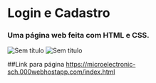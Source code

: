 # Login e Cadastro
 
### Uma página web feita com HTML e CSS.

![Sem título](https://user-images.githubusercontent.com/71149968/115446196-d4d0c800-a1e4-11eb-82f2-2249ed31f1ab.png)
![Sem título](https://user-images.githubusercontent.com/71149968/115446270-f29e2d00-a1e4-11eb-8159-cdf5d97aa09c.png)


##Link para página
https://microelectronic-sch.000webhostapp.com/index.html
